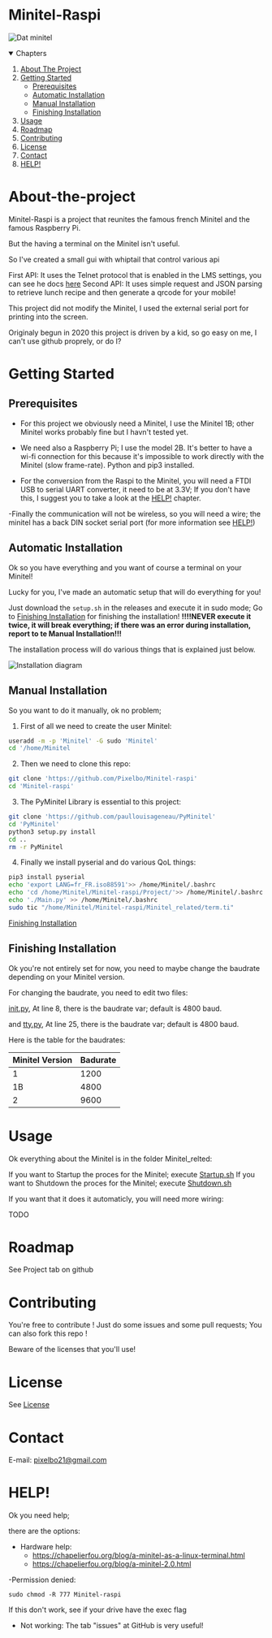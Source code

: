 # Minitel-Raspi
![Dat minitel](https://raw.githubusercontent.com/Pixelbo/Minitel-raspi/main/minitel.jpg)

<details open="open">
  <summary>Chapters</summary>
  <ol>
    <li>
      <a href="#About-the-project">About The Project</a>
    </li>
    <li>
      <a href="#getting-started">Getting Started</a>
      <ul>
        <li><a href="#prerequisites">Prerequisites</a></li>
        <li><a href="#Automatic-Installation">Automatic Installation</a></li>
        <li><a href="#Manual-Installation">Manual Installation</a></li>
        <li><a href="#Finishing-Installation">Finishing Installation</a></li>
      </ul>
    </li>
    <li><a href="#usage">Usage</a></li>
    <li><a href="#roadmap">Roadmap</a></li>
    <li><a href="#contributing">Contributing</a></li>
    <li><a href="#license">License</a></li>
    <li><a href="#contact">Contact</a></li>
    <li><a href="#help">HELP!</a></li>
  </ol>
</details>

# About-the-project

Minitel-Raspi is a project that reunites the famous french Minitel and the famous Raspberry Pi.

But the having a terminal on the Minitel isn't useful.

So I've created a small gui with whiptail that control various api

First API:
	It uses the Telnet protocol that is enabled in the LMS settings, you can see he docs <a href="https://github.com/elParaguayo/LMS-CLI-Documentation/blob/master/LMS-CLI.md">here</a>
Second API:
	It uses simple request and JSON parsing to retrieve lunch recipe and then generate a qrcode for your mobile!
	

This project did not modify the Minitel, I used the external serial port for printing into the screen.

Originaly begun in 2020 this project is driven by a kid, so go easy on me, I can't use github proprely, or do I?


# Getting Started
## Prerequisites

 - For this project we obviously need a Minitel, I use the Minitel 1B;
   other Minitel works probably fine but I havn't tested yet. 
   
 - We need
   also a Raspberry Pi; I use the model 2B. It's better to have a wi-fi
   connection for this because it's impossible to work directly with the
   Minitel (slow frame-rate). Python and pip3 installed.
   
 - For the conversion from the Raspi to the
   Minitel, you will need a FTDI USB to serial UART converter, it need
   to be at 3.3V; If you don't have this, I suggest you to take a look
   at the <a href="#HELP!">HELP!</a> chapter.

-Finally the communication will not be wireless, so you will need a wire; the minitel has a back DIN socket serial port (for more information see <a href="#HELP!">HELP!</a>)

##  Automatic Installation

Ok so you have everything and you want of course a terminal on your Minitel!

Lucky for you, I've made an automatic setup that will do everything for you!

Just download the `setup.sh` in the releases and execute it in sudo mode;
 Go to <a href="#fin-installation">Finishing Installation</a> for finishing the installation!
**!!!!NEVER execute it twice, it will break everything; if there was an error during installation, report to te Manual Installation!!!**

The installation process will do various things that is explained just below.

![Installation diagram](https://raw.githubusercontent.com/Pixelbo/Minitel-raspi/main/Installation%20Diagram.png)
## Manual Installation

So you want to do it manually, ok no problem;

1. First of all we need to create the user Minitel:

```bash
useradd -m -p 'Minitel' -G sudo 'Minitel'
cd '/home/Minitel
```

2. Then we need to clone this repo:
  
  ```bash
git clone 'https://github.com/Pixelbo/Minitel-raspi'
cd 'Minitel-raspi'
```

3. The PyMinitel Library is essential to this project:
  ```bash
git clone 'https://github.com/paullouisageneau/PyMinitel'
cd 'PyMinitel'
python3 setup.py install
cd ..
rm -r PyMinitel
```

4. Finally we install pyserial and do various QoL things:

  ```bash
pip3 install pyserial
echo 'export LANG=fr_FR.iso88591'>> /home/Minitel/.bashrc
echo 'cd /home/Minitel/Minitel-raspi/Project/'>> /home/Minitel/.bashrc #comment this line if u don't want the project at startup
echo './Main.py' >> /home/Minitel/.bashrc
sudo tic "/home/Minitel/Minitel-raspi/Minitel_related/term.ti"
```

<a href="#fin-installation">Finishing Installation</a>

## Finishing Installation

Ok you're not entirely set for now, you need to maybe change the baudrate depending on your Minitel version.

For changing the baudrate, you need to edit two files:

<a href="/Minite_related/init.py#L8">init.py</a>, At line 8, there is the baudrate var; default is 4800 baud.

and <a href="/Minite_related/tty.py#L25">tty.py</a>, At line 25, there is the baudrate var; default is 4800 baud.

Here is the table for the baudrates:

|Minitel Version| Badurate |
|--|--|
| 1 | 1200 |
|1B|4800|
|2|9600|

# Usage

Ok everything about the Minitel is in the folder Minitel_relted:

If you want to Startup the proces for the Minitel; execute <a href="/Minitel_related/Startup.sh">Startup.sh</a>
If you want to Shutdown the proces for the Minitel; execute <a href="/Minitel_related/Shutdown.sh">Shutdown.sh</a>

If you want that it does it automaticly, you will need more wiring:

TODO

# Roadmap

See Project tab on github

# Contributing

You're free to contribute !
Just do some issues and some pull requests;
You can also fork this repo !

Beware of the licenses that you'll use!

# License

See <a href="LICENSE.md">License</a>

# Contact

E-mail: pixelbo21@gmail.com

# HELP!

Ok you need help;

there are the options:

 - Hardware help: 
	- https://chapelierfou.org/blog/a-minitel-as-a-linux-terminal.html
	- https://chapelierfou.org/blog/a-minitel-2.0.html
	
-Permission denied:
	

    sudo chmod -R 777 Minitel-raspi
If this don't work, see if your drive have the exec flag

- Not working:
  The tab "issues" at GitHub is very useful!
	
<!--stackedit_data:
eyJoaXN0b3J5IjpbMTMzMTE2MTMwOF19
-->
